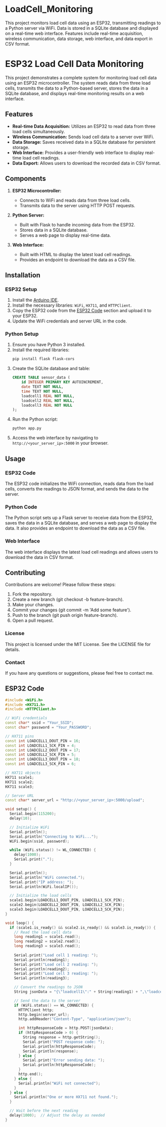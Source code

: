 # LoadCell_Monitoring
This project monitors load cell data using an ESP32, transmitting readings to a Python server via WiFi. Data is stored in a SQLite database and displayed on a real-time web interface. Features include real-time acquisition, wireless communication, data storage, web interface, and data export in CSV format.

# ESP32 Load Cell Data Monitoring

This project demonstrates a complete system for monitoring load cell data using an ESP32 microcontroller. The system reads data from three load cells, transmits the data to a Python-based server, stores the data in a SQLite database, and displays real-time monitoring results on a web interface.

## Features

- **Real-time Data Acquisition:** Utilizes an ESP32 to read data from three load cells simultaneously.
- **Wireless Communication:** Sends load cell data to a server over WiFi.
- **Data Storage:** Saves received data in a SQLite database for persistent storage.
- **Web Interface:** Provides a user-friendly web interface to display real-time load cell readings.
- **Data Export:** Allows users to download the recorded data in CSV format.

## Components

1. **ESP32 Microcontroller:**
   - Connects to WiFi and reads data from three load cells.
   - Transmits data to the server using HTTP POST requests.

2. **Python Server:**
   - Built with Flask to handle incoming data from the ESP32.
   - Stores data in a SQLite database.
   - Serves a web page to display real-time data.

3. **Web Interface:**
   - Built with HTML to display the latest load cell readings.
   - Provides an endpoint to download the data as a CSV file.

## Installation

### ESP32 Setup

1. Install the [Arduino IDE](https://www.arduino.cc/en/Main/Software).
2. Install the necessary libraries: `WiFi`, `HX711`, and `HTTPClient`.
3. Copy the ESP32 code from the [ESP32 Code](#esp32-code) section and upload it to your ESP32.
4. Update the WiFi credentials and server URL in the code.

### Python Setup

1. Ensure you have Python 3 installed.
2. Install the required libraries:
    ```bash
    pip install flask flask-cors
    ```
3. Create the SQLite database and table:
    ```sql
    CREATE TABLE sensor_data (
        id INTEGER PRIMARY KEY AUTOINCREMENT,
        date TEXT NOT NULL,
        time TEXT NOT NULL,
        loadcell1 REAL NOT NULL,
        loadcell2 REAL NOT NULL,
        loadcell3 REAL NOT NULL
    );
    ```
4. Run the Python script:
    ```bash
    python app.py
    ```
5. Access the web interface by navigating to `http://<your_server_ip>:5000` in your browser.

## Usage

### ESP32 Code

The ESP32 code initializes the WiFi connection, reads data from the load cells, converts the readings to JSON format, and sends the data to the server.

### Python Code

The Python script sets up a Flask server to receive data from the ESP32, saves the data in a SQLite database, and serves a web page to display the data. It also provides an endpoint to download the data as a CSV file.

### Web Interface

The web interface displays the latest load cell readings and allows users to download the data in CSV format.

## Contributing
Contributions are welcome! Please follow these steps:

1. Fork the repository.
2. Create a new branch (git checkout -b feature-branch).
3. Make your changes.
4. Commit your changes (git commit -m 'Add some feature').
5. Push to the branch (git push origin feature-branch).
6. Open a pull request.
   
### License
This project is licensed under the MIT License. See the LICENSE file for details.

### Contact
If you have any questions or suggestions, please feel free to contact me.



## ESP32 Code

```cpp
#include <WiFi.h>
#include <HX711.h>
#include <HTTPClient.h>

// WiFi credentials
const char* ssid = "Your_SSID";
const char* password = "Your_PASSWORD";

// HX711 pins
const int LOADCELL1_DOUT_PIN = 16;
const int LOADCELL1_SCK_PIN = 4;
const int LOADCELL2_DOUT_PIN = 17;
const int LOADCELL2_SCK_PIN = 5;
const int LOADCELL3_DOUT_PIN = 18;
const int LOADCELL3_SCK_PIN = 6;

// HX711 objects
HX711 scale1;
HX711 scale2;
HX711 scale3;

// Server URL
const char* server_url = "http://<your_server_ip>:5000/upload";

void setup() {
  Serial.begin(115200);
  delay(10);

  // Initialize WiFi
  Serial.println();
  Serial.println("Connecting to WiFi...");
  WiFi.begin(ssid, password);

  while (WiFi.status() != WL_CONNECTED) {
    delay(1000);
    Serial.print(".");
  }

  Serial.println();
  Serial.println("WiFi connected.");
  Serial.print("IP address: ");
  Serial.println(WiFi.localIP());

  // Initialize the load cells
  scale1.begin(LOADCELL1_DOUT_PIN, LOADCELL1_SCK_PIN);
  scale2.begin(LOADCELL2_DOUT_PIN, LOADCELL2_SCK_PIN);
  scale3.begin(LOADCELL3_DOUT_PIN, LOADCELL3_SCK_PIN);
}

void loop() {
  if (scale1.is_ready() && scale2.is_ready() && scale3.is_ready()) {
    // Read the load cell data
    long reading1 = scale1.read();
    long reading2 = scale2.read();
    long reading3 = scale3.read();
    
    Serial.print("Load cell 1 reading: ");
    Serial.println(reading1);
    Serial.print("Load cell 2 reading: ");
    Serial.println(reading2);
    Serial.print("Load cell 3 reading: ");
    Serial.println(reading3);

    // Convert the readings to JSON
    String jsonData = "{\"loadcell1\":" + String(reading1) + ",\"loadcell2\":" + String(reading2) + ",\"loadcell3\":" + String(reading3) + "}";

    // Send the data to the server
    if (WiFi.status() == WL_CONNECTED) {
      HTTPClient http;
      http.begin(server_url);
      http.addHeader("Content-Type", "application/json");

      int httpResponseCode = http.POST(jsonData);
      if (httpResponseCode > 0) {
        String response = http.getString();
        Serial.print("POST response code: ");
        Serial.println(httpResponseCode);
        Serial.println(response);
      } else {
        Serial.print("Error sending data: ");
        Serial.println(httpResponseCode);
      }
      http.end();
    } else {
      Serial.println("WiFi not connected");
    }
  } else {
    Serial.println("One or more HX711 not found.");
  }

  // Wait before the next reading
  delay(1000);  // Adjust the delay as needed
}


